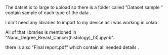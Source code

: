 The datset is to large to upload so there is a folder called "Dataset sample " 
contain sample of each type of the data . 

I din't  need any  libraries to import to my device as i was working in colab . 

All of that libraries is mentioned in "Nano_Degree_Breast_Cancer(histology)_(3).ipynb".

there is also "Final report.pdf" which contain all needed details . 
